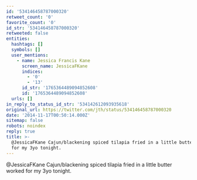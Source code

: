 ```yaml
---
id: '534146458787000320'
retweet_count: '0'
favorite_count: '0'
id_str: '534146458787000320'
retweeted: false
entities:
  hashtags: []
  symbols: []
  user_mentions:
    - name: Jessica Francis Kane
      screen_name: JessicaFKane
      indices:
        - '0'
        - '13'
      id_str: '1765364489094852608'
      id: '1765364489094852608'
  urls: []
in_reply_to_status_id_str: '534142612093935618'
original_url: https://twitter.com/jth/status/534146458787000320
date: '2014-11-17T00:50:14.000Z'
sitemap: false
robots: noindex
reply: true
title: >-
  @JessicaFKane Cajun/blackening spiced tilapia fried in a little butter worked
  for my 3yo tonight.
---
```


@JessicaFKane Cajun/blackening spiced tilapia fried in a little butter worked for my 3yo tonight.